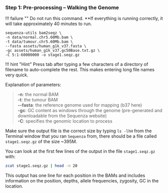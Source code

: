 ### Step 1: Pre-processing – Walking the Genome

!!! failure ""
    Do not run this command. **If everything is running correctly,
    it will take approximately 40 minutes to run.

  ```
  sequenza-utils bam2seqz \
  -n data/normal.chr5.60Mb.bam \
  -t data/tumour.chr5.60Mb.bam \
  --fasta assets/human_g1k_v37.fasta \
  -gc assets/human_g1k_v37.gc50Base.txt.gz \
  -C 5:1-60000000 -o stage1.seqz.gz
  ```

!!! hint "Hint"
    Press tab after typing a few characters of a directory of filename to
    auto-complete the rest. This makes entering long file names very quick.

Explanation of parameters:

  >  **-n**: the normal BAM  
  >  **-t**: the tumour BAM  
  >  **-\-fasta**: the reference genome used for mapping (b37 here)  
  >  **-gc**: GC content as windows through the genome (pre-generated and downloadable from the Sequenza website)  
  >  **-C**: specifies the genomic location to process  

Make sure the output file is the correct size by typing `ls -lhH` from the
Terminal window that you ran `Sequenza` from, there should be a file
called `stage1.seqz.gz` of the size ~395M.


You can look at the first few lines of the output in the file
`stage1.seqz.gz` with:

  ```bash
  zcat stage1.seqz.gz | head -n 20
  ```

This output has one line for each position in the BAMs and includes
information on the position, depths, allele frequencies, zygosity, GC in
the location.

